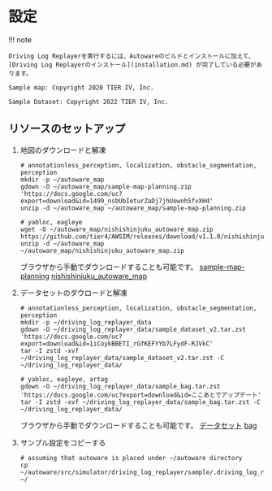 # 設定

!!! note

    Driving Log Replayerを実行するには、Autowareのビルドとインストールに加えて、[Driving Log Replayerのインストール](installation.md) が完了している必要があります。

    Sample map: Copyright 2020 TIER IV, Inc.

    Sample Dataset: Copyright 2022 TIER IV, Inc.

## リソースのセットアップ

1. 地図のダウンロードと解凍

   ```shell
   # annotationless_perception, localization, obstacle_segmentation, perception
   mkdir -p ~/autoware_map
   gdown -O ~/autoware_map/sample-map-planning.zip 'https://docs.google.com/uc?export=download&id=1499_nsbUbIeturZaDj7jhUownh5fvXHd'
   unzip -d ~/autoware_map ~/autoware_map/sample-map-planning.zip

   # yabloc, eagleye
   wget -O ~/autoware_map/nishishinjuku_autoware_map.zip https://github.com/tier4/AWSIM/releases/download/v1.1.0/nishishinjuku_autoware_map.zip
   unzip -d ~/autoware_map ~/autoware_map/nishishinjuku_autoware_map.zip
   ```

   ブラウザから手動でダウンロードすることも可能です。
   [sample-map-planning](https://drive.google.com/file/d/1499_nsbUbIeturZaDj7jhUownh5fvXHd/view)
   [nishishinjuku_autoware_map](https://github.com/tier4/AWSIM/releases/tag/v1.1.0)

2. データセットのダウロードと解凍

   ```shell
   # annotationless_perception, localization, obstacle_segmentation, perception
   mkdir -p ~/driving_log_replayer_data
   gdown -O ~/driving_log_replayer_data/sample_dataset_v2.tar.zst 'https://docs.google.com/uc?export=download&id=1iCoykBBETI_rGfKEFYYb7LFydF-RJVkC'
   tar -I zstd -xvf ~/driving_log_replayer_data/sample_dataset_v2.tar.zst -C ~/driving_log_replayer_data/

   # yabloc, eagleye, artag
   gdown -O ~/driving_log_replayer_data/sample_bag.tar.zst 'https://docs.google.com/uc?export=download&id=ここあとでアップデート'
   tar -I zstd -xvf ~/driving_log_replayer_data/sample_bag.tar.zst -C ~/driving_log_replayer_data/
   ```

   ブラウザから手動でダウンロードすることも可能です。
   [データセット](https://drive.google.com/file/d/1iCoykBBETI_rGfKEFYYb7LFydF-RJVkC/view)
   [bag](https://drive.google.com/file/d/ここあとでアップデート/view)

3. サンプル設定をコピーする

   ```shell
   # assuming that autoware is placed under ~/autoware directory
   cp ~/autoware/src/simulator/driving_log_replayer/sample/.driving_log_replayer.config.toml ~/
   ```
